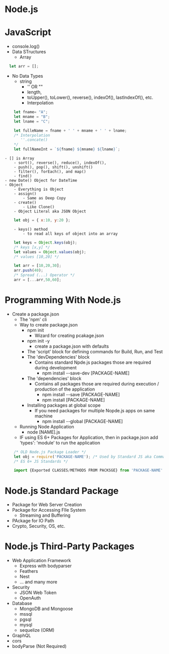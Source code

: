 # Node.js
# JavaScript
- console.log()
- Data STructures
    - Array
````javascript
  let arr = [];  
````
- No Data Types
    - string
        - '' OR ""
        - length,
        - toUpper(), toLower(), reverse(), indexOf(), lastIndexOf(), etc.
        - Interpolation
````javascript
    let fname= "A"; 
    let mname = "B";
    let lname = "C";

    let fulleName = fname + ' ' + mname + ' ' + lname;
    /* Interpolation
       ''.concate()
    */
    let fullNameInt = `${fname} ${mname} ${lname}`;

````
    - [] is Array
        - sort(), reverse(), reduce(), indexOf(),
        - push(), pop(), shift(), unshift()
        - filter(), forEach(), and map()
        - find()
    - new Date() Object for DateTime
    - Object
        - Everything is Object
        - assign()
            - Same as Deep Copy
        - create()
            - Like Clone()
        - Object Literal aka JSON Object
````javascript
    let obj = { x:10, y:20 };
````
        - keys() method
            - to read all keys of object into an array
````javascript
    let keys = Object.keys(obj);
    /* keys [x,y] */
    let values = Object.values(obj);
    /* values [10,20] */
````

````javascript
    let arr = [10,20,30];
    arr.push(40);
    /* Spread (...) Operator */
    arr = [...arr,50,60];

````

# Programming With Node.js
- Create a package.json
    - The 'npm' cli
    - Way to create package.json
        - npm init
            - Wizard for creating pcakage.json
        - npm init -y
            - create a package.json with defaults
        - The 'script' block for defining commands for Build, Run, and Test
        - The 'devDependencies' block
            - Contains standard Npde.js packages those are required during development
                - npm install --save-dev [PACKAGE-NAME]
        - The 'dependencies' block
            - Contains all packages those are required during execution / production of the application
                - npm install --save [PACKAGE-NAME] 
                - npm install [PACKAGE-NAME]
        - Installing packages at global scope
            - If you need packages for multiple Nopde.js apps on same machine
                - npm install --global [PACKAGE-NAME]
    - Running Node Application
        - node [NAME].js
    - IF using ES 6+ Packages for Application, then in package.json add 'types': 'module' to run the application
````javascript
    /* OLD Node.js Package Loader */
    let obj = require('PACKAGE-NAME'); /* Used by Standard JS aka Comman.js */
    /* ES 6+ JS Standards */

    import {Exported CLASSES/METHODS FROM PACKSGE} from 'PACKAGE-NAME'

````
# Node.js Standard Package
- Package for Web Server Creation
- Package for Accessing FIle System
    - Streaming and Buffering
- PAckage for IO Path
- Crypto, Security, OS, etc.

# Node.js Third-Party Packages
- Web Application Framework
    - Express with bodyparser
    - Feathers
    - Nest
    - ... and many more
- Security
    - JSON Web Token
    - OpenAuth
- Database
    - MongoDB and Mongoose
    - mssql
    - pgsql
    - mysql        
    - sequelize (ORM)
- GraphQL
- cors
- bodyParse (Not Required)    


